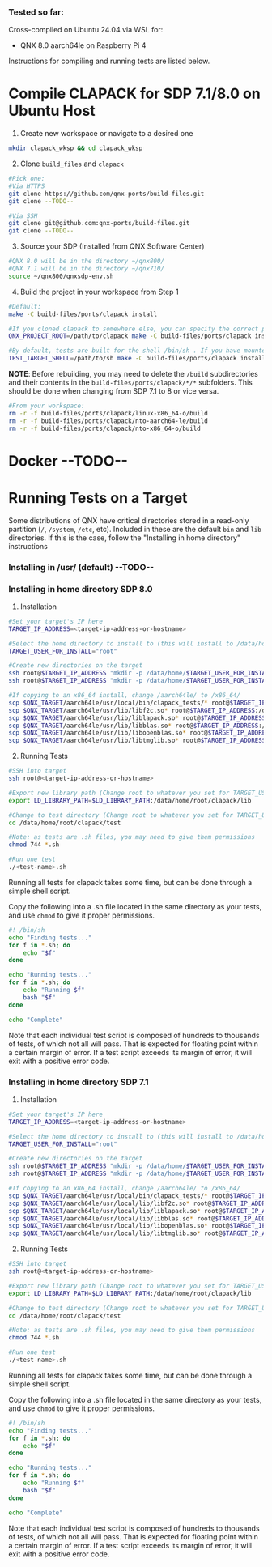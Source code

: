 ### Tested so far:
Cross-compiled on Ubuntu 24.04 via WSL for:
- QNX 8.0 aarch64le on Raspberry Pi 4

Instructions for compiling and running tests are listed below.

# Compile CLAPACK for SDP 7.1/8.0 on Ubuntu Host
1. Create new workspace or navigate to a desired one
```bash
mkdir clapack_wksp && cd clapack_wksp
```


2. Clone `build_files` and `clapack`
```bash
#Pick one:
#Via HTTPS
git clone https://github.com/qnx-ports/build-files.git
git clone --TODO--

#Via SSH
git clone git@github.com:qnx-ports/build-files.git 
git clone --TODO--
```

3. Source your SDP (Installed from QNX Software Center)
```bash
#QNX 8.0 will be in the directory ~/qnx800/
#QNX 7.1 will be in the directory ~/qnx710/
source ~/qnx800/qnxsdp-env.sh
```

4. Build the project in your workspace from Step 1
```bash
#Default:
make -C build-files/ports/clapack install

#If you cloned clapack to somewhere else, you can specify the correct path to the directory as such:
QNX_PROJECT_ROOT=/path/to/clapack make -C build-files/ports/clapack install

#By default, tests are built for the shell /bin/sh . If you have mounted the target IFS's differently, you can specify the path to your desired shell as follows:
TEST_TARGET_SHELL=/path/to/sh make -C build-files/ports/clapack install
```


**NOTE**: Before rebuilding, you may need to delete the `/build` subdirectories and their contents in the `build-files/ports/clapack/*/*` subfolders. This should be done when changing from SDP 7.1 to 8 or vice versa.
```bash
#From your workspace:
rm -r -f build-files/ports/clapack/linux-x86_64-o/build
rm -r -f build-files/ports/clapack/nto-aarch64-le/build
rm -r -f build-files/ports/clapack/nto-x86_64-o/build
```

# Docker --TODO--

# Running Tests on a Target
Some distributions of QNX have critical directories stored in a read-only partition (`/`, `/system`, `/etc`, etc). Included in these are the default `bin` and `lib` directories. If this is the case, follow the "Installing in home directory" instructions

### Installing in /usr/ (default) --TODO--


### Installing in home directory SDP 8.0
1. Installation
```bash
#Set your target's IP here
TARGET_IP_ADDRESS=<target-ip-address-or-hostname>

#Select the home directory to install to (this will install to /data/home/root)
TARGET_USER_FOR_INSTALL="root"

#Create new directories on the target
ssh root@$TARGET_IP_ADDRESS "mkdir -p /data/home/$TARGET_USER_FOR_INSTALL/clapack/lib"
ssh root@$TARGET_IP_ADDRESS "mkdir -p /data/home/$TARGET_USER_FOR_INSTALL/clapack/test"

#If copying to an x86_64 install, change /aarch64le/ to /x86_64/
scp $QNX_TARGET/aarch64le/usr/local/bin/clapack_tests/* root@$TARGET_IP_ADDRESS:/data/home/$TARGET_USER_FOR_INSTALL/clapack/test
scp $QNX_TARGET/aarch64le/usr/lib/libf2c.so* root@$TARGET_IP_ADDRESS:/data/home/$TARGET_USER_FOR_INSTALL/clapack/lib
scp $QNX_TARGET/aarch64le/usr/lib/liblapack.so* root@$TARGET_IP_ADDRESS:/data/home/$TARGET_USER_FOR_INSTALL/clapack/lib
scp $QNX_TARGET/aarch64le/usr/lib/libblas.so* root@$TARGET_IP_ADDRESS:/data/home/$TARGET_USER_FOR_INSTALL/clapack/lib
scp $QNX_TARGET/aarch64le/usr/lib/libopenblas.so* root@$TARGET_IP_ADDRESS:/data/home/$TARGET_USER_FOR_INSTALL/clapack/lib
scp $QNX_TARGET/aarch64le/usr/lib/libtmglib.so* root@$TARGET_IP_ADDRESS:/data/home/$TARGET_USER_FOR_INSTALL/clapack/lib
```

2. Running Tests
```bash
#SSH into target
ssh root@<target-ip-address-or-hostname>

#Export new library path (Change root to whatever you set for TARGET_USER_FOR_INSTALL)
export LD_LIBRARY_PATH=$LD_LIBRARY_PATH:/data/home/root/clapack/lib

#Change to test directory (Change root to whatever you set for TARGET_USER_FOR_INSTALL)
cd /data/home/root/clapack/test

#Note: as tests are .sh files, you may need to give them permissions
chmod 744 *.sh

#Run one test
./<test-name>.sh
```
Running all tests for clapack takes some time, but can be done through a simple shell script.

Copy the following into a .sh file located in the same directory as your tests, and use `chmod` to give it proper permissions.
```bash
#! /bin/sh
echo "Finding tests..."
for f in *.sh; do
    echo "$f"
done

echo "Running tests..."
for f in *.sh; do
    echo "Running $f"
    bash "$f"
done

echo "Complete"
```
Note that each individual test script is composed of hundreds to thousands of tests, of which not all will pass. That is expected for floating point within a certain margin of error. If a test script exceeds its margin of error, it will exit with a positive error code.

### Installing in home directory SDP 7.1
1. Installation
```bash
#Set your target's IP here
TARGET_IP_ADDRESS=<target-ip-address-or-hostname>

#Select the home directory to install to (this will install to /data/home/root)
TARGET_USER_FOR_INSTALL="root"

#Create new directories on the target
ssh root@$TARGET_IP_ADDRESS "mkdir -p /data/home/$TARGET_USER_FOR_INSTALL/clapack/lib"
ssh root@$TARGET_IP_ADDRESS "mkdir -p /data/home/$TARGET_USER_FOR_INSTALL/clapack/test"

#If copying to an x86_64 install, change /aarch64le/ to /x86_64/
scp $QNX_TARGET/aarch64le/usr/local/bin/clapack_tests/* root@$TARGET_IP_ADDRESS:/data/home/$TARGET_USER_FOR_INSTALL/clapack/test
scp $QNX_TARGET/aarch64le/usr/local/lib/libf2c.so* root@$TARGET_IP_ADDRESS:/data/home/$TARGET_USER_FOR_INSTALL/clapack/lib
scp $QNX_TARGET/aarch64le/usr/local/lib/liblapack.so* root@$TARGET_IP_ADDRESS:/data/home/$TARGET_USER_FOR_INSTALL/clapack/lib
scp $QNX_TARGET/aarch64le/usr/local/lib/libblas.so* root@$TARGET_IP_ADDRESS:/data/home/$TARGET_USER_FOR_INSTALL/clapack/lib
scp $QNX_TARGET/aarch64le/usr/local/lib/libopenblas.so* root@$TARGET_IP_ADDRESS:/data/home/$TARGET_USER_FOR_INSTALL/clapack/lib
scp $QNX_TARGET/aarch64le/usr/local/lib/libtmglib.so* root@$TARGET_IP_ADDRESS:/data/home/$TARGET_USER_FOR_INSTALL/clapack/lib
```

2. Running Tests
```bash
#SSH into target
ssh root@<target-ip-address-or-hostname>

#Export new library path (Change root to whatever you set for TARGET_USER_FOR_INSTALL)
export LD_LIBRARY_PATH=$LD_LIBRARY_PATH:/data/home/root/clapack/lib

#Change to test directory (Change root to whatever you set for TARGET_USER_FOR_INSTALL)
cd /data/home/root/clapack/test

#Note: as tests are .sh files, you may need to give them permissions
chmod 744 *.sh

#Run one test
./<test-name>.sh
```
Running all tests for clapack takes some time, but can be done through a simple shell script.

Copy the following into a .sh file located in the same directory as your tests, and use `chmod` to give it proper permissions.
```bash
#! /bin/sh
echo "Finding tests..."
for f in *.sh; do
    echo "$f"
done

echo "Running tests..."
for f in *.sh; do
    echo "Running $f"
    bash "$f"
done

echo "Complete"
```
Note that each individual test script is composed of hundreds to thousands of tests, of which not all will pass. That is expected for floating point within a certain margin of error. If a test script exceeds its margin of error, it will exit with a positive error code.